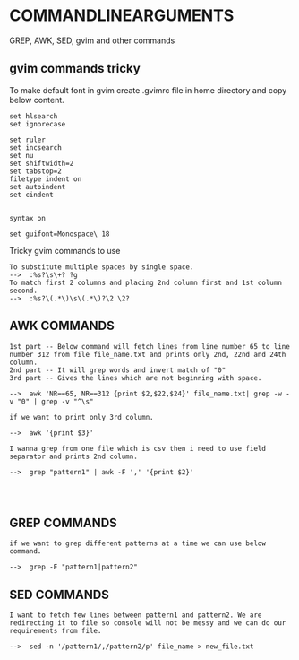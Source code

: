 # COMMANDLINEARGUMENTS
GREP, AWK, SED, gvim and other commands








## gvim commands tricky


To make default font in gvim create .gvimrc file in home directory and copy below content.


````````````````````````````````````````````
set hlsearch
set ignorecase
 
set ruler
set incsearch
set nu
set shiftwidth=2
set tabstop=2
filetype indent on
set autoindent
set cindent
 
 
syntax on
 
set guifont=Monospace\ 18
`````````````````````````````````````````````

Tricky gvim commands to use


````````````````````````````````````
To substitute multiple spaces by single space.
-->  :%s?\s\+? ?g
To match first 2 columns and placing 2nd column first and 1st column second.
-->  :%s?\(.*\)\s\(.*\)?\2 \2?
````````````````````````````````````











## AWK COMMANDS


```````````````````````````````````````````````````````````````
1st part -- Below command will fetch lines from line number 65 to line number 312 from file file_name.txt and prints only 2nd, 22nd and 24th column.
2nd part -- It will grep words and invert match of "0"
3rd part -- Gives the lines which are not beginning with space.

-->  awk 'NR==65, NR==312 {print $2,$22,$24}' file_name.txt| grep -w -v "0" | grep -v "^\s"
 
if we want to print only 3rd column.

-->  awk '{print $3}'

I wanna grep from one file which is csv then i need to use field separator and prints 2nd column.

-->  grep "pattern1" | awk -F ',' '{print $2}'




``````````````````````````````````````````````````````````````````


















## GREP COMMANDS


``````````````````````````````````````````````````````
if we want to grep different patterns at a time we can use below command.

-->  grep -E "pattern1|pattern2"

``````````````````````````````````````````````````````






















## SED COMMANDS


```````````````````````````````````````````````````````````
I want to fetch few lines between pattern1 and pattern2. We are redirecting it to file so console will not be messy and we can do our requirements from file.

-->  sed -n '/pattern1/,/pattern2/p' file_name > new_file.txt


```````````````````````````````````````````````````````````
